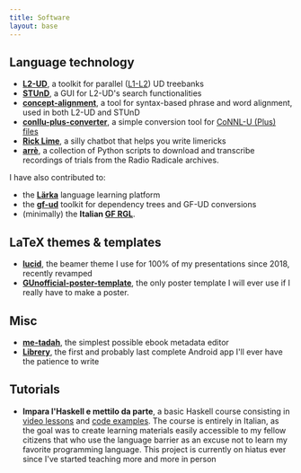 ```yaml
---
title: Software
layout: base
---
```


## Language technology
- [__L2-UD__](https://github.com/harisont/L2-UD), a toolkit for parallel ([L1-L2](https://aclanthology.org/W17-6306.pdf)) UD treebanks
- [__STUnD__](https://github.com/harisont/STUnD), a GUI for L2-UD's search functionalities
- [__concept-alignment__](https://github.com/harisont/concept-alignment), a tool for syntax-based phrase and word alignment, used in both L2-UD and STUnD
- [__conllu-plus-converter__](https://github.com/harisont/conllu-plus-converter), a simple conversion tool for [CoNNL-U (Plus) files](https://universaldependencies.org/format.html)
- [__Rick Lime__](https://github.com/harisont/rick-lime), a silly chatbot that helps you write limericks
- [__arrè__](https://github.com/harisont/arre), a collection of Python scripts to download and transcribe recordings of trials from the Radio Radicale archives.

I have also contributed to:

- the [__Lärka__](https://spraakbanken.gu.se/larkalabb/) language learning platform
- the [__gf-ud__](https://github.com/GrammaticalFramework/gf-ud) toolkit for dependency trees and GF-UD conversions
- (minimally) the __Italian [GF RGL](https://github.com/GrammaticalFramework/gf-rgl)__.

## LaTeX themes & templates
- [__lucid__](https://github.com/harisont/lucid), the beamer theme I use for 100% of my presentations since 2018, recently revamped
- [__GUnofficial-poster-template__](https://github.com/harisont/GUnofficial-poster-template), the only poster template I will ever use if I really have to make a poster.

## Misc
- [__me-tadah__](https://github.com/harisont/me-tadah), the simplest possible ebook metadata editor
- [__Librery__](https://github.com/harisont/Librery), the first and probably last complete Android app I'll ever have the patience to write

## Tutorials
- __Impara l'Haskell e mettilo da parte__, a basic Haskell course consisting in [video lessons](https://www.youtube.com/channel/UC6fKcYGimkXYd-N5ryesKqw) and [code examples](https://github.com/harisont/imparalhaskell). The course is entirely in Italian, as the goal was to create learning materials easily accessible to my fellow citizens that who use the language barrier as an excuse not to learn my favorite programming language. This project is currently on hiatus ever since I've started teaching more and more in person